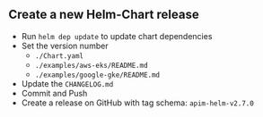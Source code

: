 ## Create a new Helm-Chart release

- Run `helm dep update` to update chart dependencies
- Set the version number
  - `./Chart.yaml` 
  - `./examples/aws-eks/README.md`
  - `./examples/google-gke/README.md`
- Update the `CHANGELOG.md`
- Commit and Push
- Create a release on GitHub with tag schema: `apim-helm-v2.7.0`